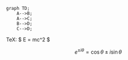 ```mermaid
graph TD;
    A-->B;
    A-->C;
    B-->D;
    C-->D;
```

TeX: $ E = mc^2 $

$$ e^{ \pm i\theta } = \cos \theta \pm i\sin \theta $$
